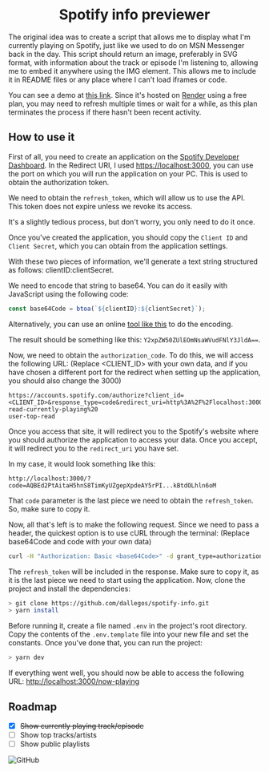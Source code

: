 <h1 align="center">
  Spotify info previewer
</h1>

The original idea was to create a script that allows me to display what I'm currently playing on Spotify, just like we used to do on MSN Messenger back in the day.
This script should return an image, preferably in SVG format, with information about the track or episode I'm listening to, allowing me to embed it anywhere using the IMG element.
This allows me to include it in README files or any place where I can't load iframes or code.

You can see a demo at [this link](https://spotify-info.onrender.com/now-playing).
Since it's hosted on [Render](https://render.com/) using a free plan, you may need to refresh multiple times or wait for a while, 
as this plan terminates the process if there hasn't been recent activity.

## How to use it

First of all, you need to create an application on the [Spotify Developer Dashboard](https://developer.spotify.com/dashboard/create).
In the Redirect URI, I used [https://localhost:3000](https://localhost:3000), you can use the port on which you will run the application on your PC.
This is used to obtain the authorization token.

We need to obtain the `refresh_token`, which will allow us to use the API.
This token does not expire unless we revoke its access.

It's a slightly tedious process, but don't worry, you only need to do it once.

Once you've created the application, you should copy the `Client ID` and `Client Secret`, which you can obtain from the application settings.

With these two pieces of information, we'll generate a text string structured as follows: clientID:clientSecret.

We need to encode that string to base64. You can do it easily with JavaScript using the following code:

```js
const base64Code = btoa(`${clientID}:${clientSecret}`);
```

Alternatively, you can use an online [tool like this](https://www.base64encode.org/) to do the encoding.

The result should be something like this: `Y2xpZW50ZUlEOmNsaWVudFNlY3JldA==`.

Now, we need to obtain the `authorization_code`. To do this, we will access the following URL:
(Replace <CLIENT_ID> with your own data, and if you have chosen a different port for the redirect when setting up the application, you should also change the 3000)

```
https://accounts.spotify.com/authorize?client_id=<CLIENT_ID>&response_type=code&redirect_uri=http%3A%2F%2Flocalhost:3000&scope=user-read-currently-playing%20
user-top-read
```
Once you access that site, it will redirect you to the Spotify's website where you should authorize the application to access your data. 
Once you accept, it will redirect you to the `redirect_uri` you have set.

In my case, it would look something like this:

```
http://localhost:3000/?code=AQBEd2PtAitaH5hnS8TimKyUZgepXpdeAY5rPI...kBtdOLhln6oM
```

That `code` parameter is the last piece we need to obtain the `refresh_token`. So, make sure to copy it.

Now, all that's left is to make the following request. Since we need to pass a header, the quickest option is to use cURL through the terminal:
(Replace base64Code and code with your own data)

```bash
curl -H "Authorization: Basic <base64Code>" -d grant_type=authorization_code -d code=<code> -d redirect_uri=http%3A%2F%2Flocalhost:3000 https://accounts.spotify.com/api/token
```
The `refresh_token` will be included in the response. Make sure to copy it, as it is the last piece we need to start using the application.
Now, clone the project and install the dependencies:

```bash
> git clone https://github.com/dallegos/spotify-info.git
> yarn install
```

Before running it, create a file named `.env` in the project's root directory.
Copy the contents of the `.env.template` file into your new file and set the constants.
Once you've done that, you can run the project:

```bash
> yarn dev
```

If everything went well, you should now be able to access the following URL: [http://localhost:3000/now-playing](http://localhost:3000/now-playing)


## Roadmap
- [x] ~~Show currently playing track/episode~~
- [ ] Show top tracks/artists
- [ ] Show public playlists

![GitHub](https://img.shields.io/github/license/dallegos/spotify-info)
